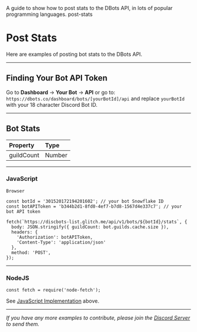 <title>Post Stats</title>
<description>A guide to show how to post stats to the DBots API, in lots of popular programming languages.</description>
<url>post-stats</url>

# Post Stats
Here are examples of posting bot stats to the DBots API.

---

## Finding Your Bot API Token

Go to **Dashboard** -> **Your Bot** -> **API**
or go to: `https://dbots.co/dashboard/bots/[yourBotId]/api`
and replace `yourBotId` with your 18 character Discord Bot ID. 

---

## Bot Stats

Property  | Type
:---------|:------------
guildCount | Number

---

### JavaScript
`Browser`

```
const botId = '301520172194201602'; // your bot Snowflake ID
const botAPIToken = 'b344b2d1-8fd0-4ef7-b7d8-1567d4e337c7'; // your bot API token

fetch(`https://discbots-list.glitch.me/api/v1/bots/${botId}/stats`, {
  body: JSON.stringify({ guildCount: bot.guilds.cache.size }),
  headers: {
    'Authorization': botAPIToken,
    'Content-Type': 'application/json'
  },
  method: 'POST',
});
```

---

### NodeJS

```
const fetch = require('node-fetch');
```

See [JavaScript Implementation](docs/post-stats/#javascript) above.

---

*If you have any more examples to contribute, please join the [Discord Server](/server) to send them.*